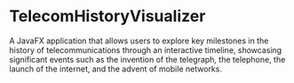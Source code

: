 # TelecomHistoryVisualizer
A JavaFX application that allows users to explore key milestones in the history of telecommunications through an interactive timeline, showcasing significant events such as the invention of the telegraph, the telephone, the launch of the internet, and the advent of mobile networks.
